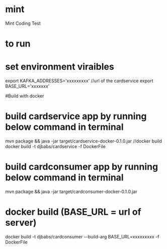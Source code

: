# mint
Mint Coding Test

# to run
# set environment viraibles
export KAFKA_ADDRESSES='xxxxxxxxx'
//url of the cardservice 
export BASE_URL='xxxxxxx'

#Build with docker

# build cardservice app by running below command in terminal
mvn package && java -jar target/cardservice-docker-0.1.0.jar
//docker build
docker build -t djbabs/cardservice  -f DockerFile

# build cardconsumer app by running below command in terminal
mvn package && java -jar target/cardconsumer-docker-0.1.0.jar
# docker build (BASE_URL = url of server)
docker build -t djbabs/cardconsumer --build-arg BASE_URL=xxxxxxxxx  -f DockerFile

